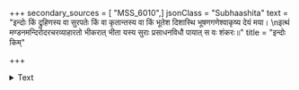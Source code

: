 +++
secondary_sources = [ "MSS_6010",]
jsonClass = "Subhaashita"
text = "इन्दोः किं द्रुहिणस्य वा सुरपतेः किं वा कृतान्तस्य वा किं भूतेश दिशास्थि भूषणगणेश्वाकृष्य देयं मया।  \nइत्थं मण्डनमन्दिरोदरचरव्याहारतो भीकरात् भीता यस्य सुराः प्रसाधनविधौ पायात् स वः शंकरः॥"
title = "इन्दोः किम्"

+++

<details><summary>Text</summary>

इन्दोः किं द्रुहिणस्य वा सुरपतेः किं वा कृतान्तस्य वा किं भूतेश दिशास्थि भूषणगणेश्वाकृष्य देयं मया।  
इत्थं मण्डनमन्दिरोदरचरव्याहारतो भीकरात् भीता यस्य सुराः प्रसाधनविधौ पायात् स वः शंकरः॥
</details>
